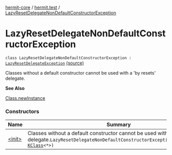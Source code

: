[hermit-core](../../index.md) / [hermit.test](../index.md) / [LazyResetDelegateNonDefaultConstructorException](./index.md)

# LazyResetDelegateNonDefaultConstructorException

`class LazyResetDelegateNonDefaultConstructorException : `[`LazyResetDelegateException`](../-lazy-reset-delegate-exception/index.md) [(source)](https://github.com/RBusarow/AutoReset/tree/master/hermit-core/src/main/kotlin/hermit/test/LazyResets.kt#L77)

Classes without a default constructor cannot be used with a 'by resets' delegate.

**See Also**

[Class.newInstance](https://docs.oracle.com/javase/6/docs/api/java/lang/Class.html#newInstance())

### Constructors

| Name | Summary |
|---|---|
| [&lt;init&gt;](-init-.md) | Classes without a default constructor cannot be used with a 'by resets' delegate.`LazyResetDelegateNonDefaultConstructorException(problemClass: `[`KClass`](https://kotlinlang.org/api/latest/jvm/stdlib/kotlin.reflect/-k-class/index.html)`<*>)` |
